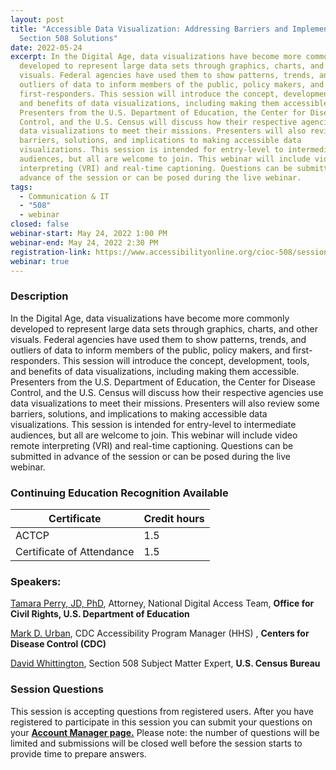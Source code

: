 ```yaml
---
layout: post
title: "Accessible Data Visualization: Addressing Barriers and Implementing
  Section 508 Solutions"
date: 2022-05-24
excerpt: In the Digital Age, data visualizations have become more commonly
  developed to represent large data sets through graphics, charts, and other
  visuals. Federal agencies have used them to show patterns, trends, and
  outliers of data to inform members of the public, policy makers, and
  first-responders. This session will introduce the concept, development, tools,
  and benefits of data visualizations, including making them accessible.
  Presenters from the U.S. Department of Education, the Center for Disease
  Control, and the U.S. Census will discuss how their respective agencies use
  data visualizations to meet their missions. Presenters will also review some
  barriers, solutions, and implications to making accessible data
  visualizations. This session is intended for entry-level to intermediate
  audiences, but all are welcome to join. This webinar will include video remote
  interpreting (VRI) and real-time captioning. Questions can be submitted in
  advance of the session or can be posed during the live webinar.
tags:
  - Communication & IT
  - "508"
  - webinar
closed: false
webinar-start: May 24, 2022 1:00 PM
webinar-end: May 24, 2022 2:30 PM
registration-link: https://www.accessibilityonline.org/cioc-508/session/?id=111002
webinar: true
---
```

### Description

In the Digital Age, data visualizations have become more commonly developed to represent large data sets through graphics, charts, and other visuals. Federal agencies have used them to show patterns, trends, and outliers of data to inform members of the public, policy makers, and first-responders. This session will introduce the concept, development, tools, and benefits of data visualizations, including making them accessible. Presenters from the U.S. Department of Education, the Center for Disease Control, and the U.S. Census will discuss how their respective agencies use data visualizations to meet their missions. Presenters will also review some barriers, solutions, and implications to making accessible data visualizations. This session is intended for entry-level to intermediate audiences, but all are welcome to join. This webinar will include video remote interpreting (VRI) and real-time captioning. Questions can be submitted in advance of the session or can be posed during the live webinar.

### Continuing Education Recognition Available

| **Certificate**           | **Credit hours** |
| ------------------------- | ---------------- |
| ACTCP                     | 1.5              |
| Certificate of Attendance | 1.5              |

### Speakers:

[Tamara Perry, JD, PhD](https://www.accessibilityonline.org/speakers/speaker.aspx?id=10930&ret=Accessible%20Data%20Visualization:%20Addressing%20Barriers%20and%20Implementing%20Section%20508%20Solutions), Attorney, National Digital Access Team, **Office for Civil Rights, U.S. Department of Education**

[Mark D. Urban](https://www.accessibilityonline.org/speakers/speaker.aspx?id=10521&ret=Accessible%20Data%20Visualization:%20Addressing%20Barriers%20and%20Implementing%20Section%20508%20Solutions), CDC Accessibility Program Manager (HHS) , **Centers for Disease Control (CDC)**

[David Whittington](https://www.accessibilityonline.org/speakers/speaker.aspx?id=10929&ret=Accessible%20Data%20Visualization:%20Addressing%20Barriers%20and%20Implementing%20Section%20508%20Solutions), Section 508 Subject Matter Expert, **U.S. Census Bureau**

### Session Questions

This session is accepting questions from registered users. After you have registered to participate in this session you can submit your questions on your **[Account Manager page.](https://www.accessibilityonline.org/cioc-508/accountManager/18899/session/110879#questions)** Please note: the number of questions will be limited and submissions will be closed well before the session starts to provide time to prepare answers.